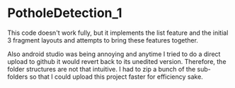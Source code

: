 # PotholeDetection_1
This code doesn't work fully, but it implements the list feature and the initial 3 fragment layouts and attempts to bring these features together.

Also android studio was being annoying and anytime I tried to do a direct upload to github it would revert back to its unedited version. Therefore, the folder structures are not that intuitive. I had to zip a bunch of the sub-folders so that I could upload this project faster for efficiency sake. 
